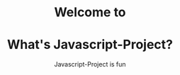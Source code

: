 <script src="fun.js"></script>
<h1 style="text-align:center;">Welcome to <script>document.write(document.title);</script></h1>

<div class="main">
  <h1 style="text-align:center;">What's Javascript-Project?</h1>
  <p style="text-align:center;">Javascript-Project is fun</p>
</div>
